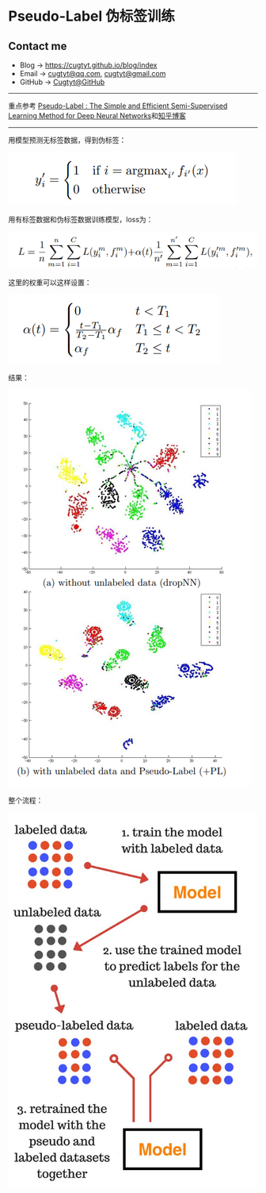 # Pseudo-Label 伪标签训练 <!-- omit in toc -->

## Contact me <!-- omit in toc -->

* Blog -> <https://cugtyt.github.io/blog/index>
* Email -> <cugtyt@qq.com>, <cugtyt@gmail.com>
* GitHub -> [Cugtyt@GitHub](https://github.com/Cugtyt)

---

重点参考 [Pseudo-Label : The Simple and Efficient Semi-Supervised Learning Method for Deep Neural Networks](http://deeplearning.net/wp-content/uploads/2013/03/pseudo_label_final.pdf)和[知乎博客](https://zhuanlan.zhihu.com/p/35753177)

---

用模型预测无标签数据，得到伪标签：

![](R/pseudo-label-eq1.png)

用有标签数据和伪标签数据训练模型，loss为：

![](R/pseudo-label-eq2.png)

这里的权重可以这样设置：

![](R/pseudo-label-eq3.png)

结果：

![](R/pseudo-label-fig1.png)

整个流程：

![](R/pseudo-label-fig2.png)

